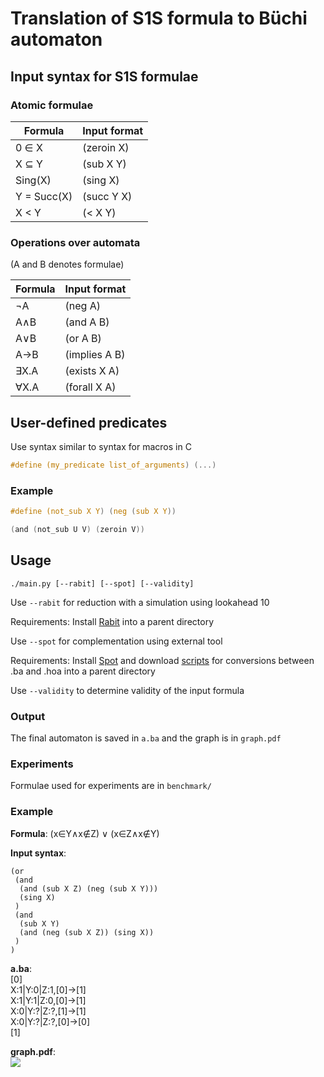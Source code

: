 # Translation of S1S formula to Büchi automaton

## Input syntax for S1S formulae

### Atomic formulae

|	Formula |	Input format |
| ---			| ---				|
| 0 <span>&isin;</span> X | (zeroin X) |
| X <span>&sube;</span> Y | (sub X Y) |
| Sing(X) | (sing X) |
| Y = Succ(X) | (succ Y X) |
| X < Y| (< X Y) |

### Operations over automata
(A and B denotes formulae)

| Formula | Input format |
| --- | --- |
| <span>&not;</span>A | (neg A) |
| A<span>&and;</span>B | (and A B) |
| A<span>&or;</span>B | (or A B) |
| A<span>&rarr;</span>B | (implies A B) |
| <span>&exist;</span>X.A | (exists X A) |
| <span>&forall;</span>X.A | (forall X A) |


## User-defined predicates

Use syntax similar to syntax for macros in C

```c
#define (my_predicate list_of_arguments) (...)
```

### Example

```c
#define (not_sub X Y) (neg (sub X Y))

(and (not_sub U V) (zeroin V))
```

## Usage
```
./main.py [--rabit] [--spot] [--validity]
```

Use ```--rabit``` for reduction with a simulation using lookahead 10 

Requirements: Install <a href="http://languageinclusion.org/doku.php?id=tools">Rabit</a> into a parent directory 

Use ```--spot``` for complementation using external tool

Requirements: Install <a href="https://spot.lrde.epita.fr/autfilt.html">Spot</a> and download <a href="https://github.com/VeriFIT/ba-compl-eval/tree/master/util">scripts</a> for conversions between .ba and .hoa into a parent directory

Use ```--validity``` to determine validity of the input formula

### Output

The final automaton is saved in ```a.ba``` and the graph is in ```graph.pdf```

### Experiments

Formulae used for experiments are in ```benchmark/```

### Example
<b>Formula</b>: <span>(x&isin;Y&and;x&notin;Z) &or; (x&isin;Z&and;x&notin;Y)</span>

<b>Input syntax</b>:
```
(or
 (and 
  (and (sub X Z) (neg (sub X Y))) 
  (sing X)
 )
 (and 
  (sub X Y) 
  (and (neg (sub X Z)) (sing X))
 )
)
```

<b>a.ba</b>: <br/>
[0] <br/>
X:1|Y:0|Z:1,[0]->[1] <br/>
X:1|Y:1|Z:0,[0]->[1] <br/>
X:0|Y:?|Z:?,[1]->[1] <br/>
X:0|Y:?|Z:?,[0]->[0] <br/>
[1] <br/>

<b>graph.pdf</b>: <br/>
<img src="https://github.com/barbora4/projektova-praxe/blob/master/images/f01.png"></img>
